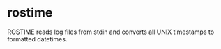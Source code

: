 # rostime
ROSTIME reads log files from stdin and converts all UNIX timestamps to formatted datetimes.
